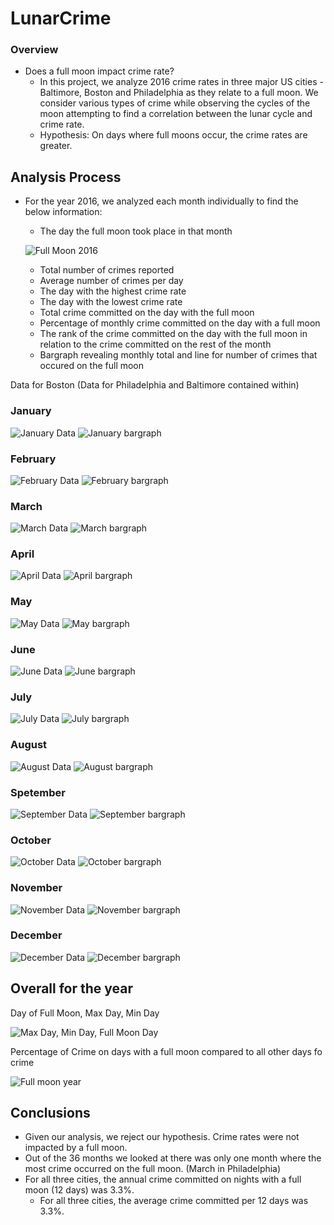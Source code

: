 # LunarCrime

### Overview
*	Does a full moon impact crime rate?
    * 	In this project, we analyze 2016 crime rates in three major US cities - Baltimore, Boston and Philadelphia as they relate to a full moon. We consider various types of crime while observing the cycles of the moon attempting to find a correlation between the lunar cycle and crime rate. 
    * 	Hypothesis: On days where full moons occur, the crime rates are greater.

## Analysis Process 
*	For the year 2016, we analyzed each month individually to find the below information:
    *   The day the full moon took place in that month
    
    ![Full Moon 2016](./img/fullmoon2016.png)
    
    *   Total number of crimes reported
    *   Average number of crimes per day 
    *   The day with the highest crime rate
    *   The day with the lowest crime rate 
    *   Total crime committed on the day with the full moon
    *   Percentage of monthly crime committed on the day with a full moon
    *   The rank of the crime committed on the day with the full moon in relation to the crime committed on the rest of the month
    *   Bargraph revealing monthly total and line for number of crimes that occured on the full moon 

Data for Boston
(Data for Philadelphia and Baltimore contained within)

### January
![January Data](./img/boston_jan_data.png)
![January bargraph](./img/boston_jan_bar.png)

### February
![February Data](./img/boston_feb_data.png)
![February bargraph](./img/boston_feb_bar.png)

### March
![March Data](./img/boston_mar_data.png)
![March bargraph](./img/boston_mar_bar.png)

### April
![April Data](./img/boston_apr_data.png)
![April bargraph](./img/boston_apr_bar.png)

### May
![May Data](./img/boston_may_data.png)
![May bargraph](./img/boston_may_bar.png)

### June
![June Data](./img/boston_june_data.png)
![June bargraph](./img/boston_june_bar.png)

### July
![July Data](./img/boston_july_data.png)
![July bargraph](./img/boston_july_bar.png)

### August
![August Data](./img/boston_aug_data.png)
![August bargraph](./img/boston_aug_bar.png)

### Spetember
![September Data](./img/boston_sept_data.png)
![September bargraph](./img/boston_sept_bar.png)

### October
![October Data](./img/boston_oct_data.png)
![October bargraph](./img/boston_oct_bar.png)

### November
![November Data](./img/boston_nov_data.png)
![November bargraph](./img/boston_nov_bar.png)

### December
![December Data](./img/boston_dec_data.png)
![December bargraph](./img/boston_dec_bar.png)


## Overall for the year

Day of Full Moon, Max Day, Min Day

![Max Day, Min Day, Full Moon Day](./img/yearboston.png)

Percentage of Crime on days with a full moon compared to all other days fo crime

![Full moon year](./img/fullmoonyear.png)

## Conclusions

* Given our analysis, we reject our hypothesis. Crime rates were not impacted by a full moon. 
* Out of the 36 months we looked at there was only one month where the most crime occurred on the full moon. (March in Philadelphia) 
* For all three cities, the annual crime committed on nights with a full moon (12 days) was 3.3%.
     *  For all three cities, the average crime committed per 12 days was 3.3%. 


   

